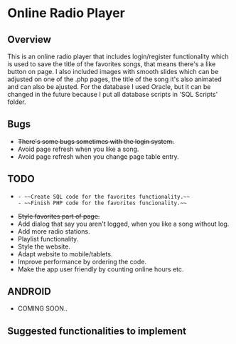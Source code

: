 # Online Radio Player

## Overview
This is an online radio player that includes login/register functionality which is used to save the title of the favorites songs, that means there's a like button on page. I also included images with smooth slides which can be adjusted on one of the .php pages, the title of the song it's also animated and can also be ajusted.
For the database I used Oracle, but it can be changed in the future because I put all database scripts in 'SQL Scripts' folder.

## Bugs
- ~~There's some bugs sometimes with the login system.~~
- Avoid page refresh when you like a song.
- Avoid page refresh when you change page table entry.


## TODO
- ~~~~Make favorites functionality work.~~
  - ~~Create SQL code for the favorites functionality.~~
  - ~~Finish PHP code for the favorites funcionality.~~

- ~~Style favorites part of page.~~
- Add dialog that say you aren't logged, when you like a song without log.
- Add more radio stations.
- Playlist functionality.
- Style the website.
- Adapt website to mobile/tablets.
- Improve performance by ordering the code.
- Make the app user friendly by counting online hours etc.


## ANDROID
- COMING SOON..


## Suggested functionalities to implement
